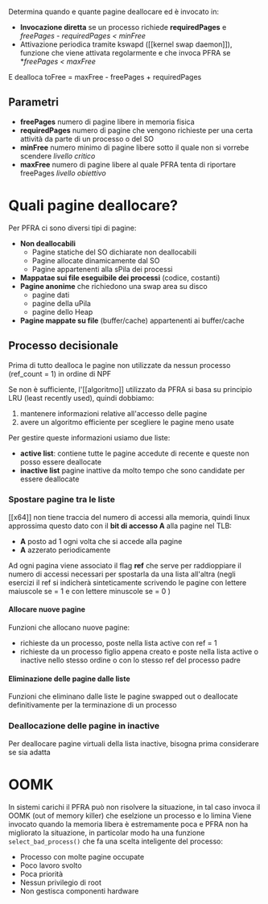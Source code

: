 Determina quando e quante pagine deallocare ed è invocato in:

- **Invocazione diretta** se un processo richiede **requiredPages** e
	*freePages - requiredPages < minFree*
- Attivazione periodica tramite kswapd ([[kernel swap daemon]]), funzione che viene attivata regolarmente e che invoca PFRA se **freePages < maxFree*


E dealloca toFree = maxFree - freePages + requiredPages

## Parametri
- **freePages** numero di pagine libere in memoria fisica
- **requiredPages** numero di pagine che vengono richieste per una certa attività da parte di un processo o del SO
- **minFree** numero minimo di pagine libere sotto il quale non si vorrebe scendere *livello critico*
- **maxFree** numero di pagine libere al quale PFRA tenta di riportare freePages *livello obiettivo*


# Quali pagine deallocare?

Per PFRA ci sono diversi tipi di pagine:

- **Non deallocabili** 
	- Pagine statiche del SO dichiarate non deallocabili
	- Pagine allocate dinamicamente dal SO
	- Pagine appartenenti alla sPila dei processi
- **Mappatae sui file eseguibile dei processi** (codice, costanti)
- **Pagine anonime** che richiedono una swap area su disco
	- pagine dati
	- pagine della uPila
	- pagine dello Heap
- **Pagine mappate su file** (buffer/cache) appartenenti ai buffer/cache

## Processo decisionale
Prima di tutto dealloca le pagine non utilizzate da nessun processo (ref_count = 1) in ordine di NPF

Se non è sufficiente, l'[[algoritmo]] utilizzato da PFRA si basa su principio LRU (least recently used), quindi dobbiamo:
1. mantenere informazioni relative all'accesso delle pagine
2. avere un algoritmo efficiente per scegliere le pagine meno usate

Per gestire queste informazioni usiamo due liste:
- **active list**: contiene tutte le pagine accedute di recente e queste non posso essere deallocate
- **inactive list** pagine inattive da molto tempo che sono candidate per essere deallocate

### Spostare pagine tra le liste


[[x64]] non tiene traccia del numero di accessi alla memoria, quindi linux approssima questo dato con il **bit di accesso A** alla pagine nel TLB:
- **A** posto ad 1 ogni volta che si accede alla pagine
- **A** azzerato periodicamente

Ad ogni pagina viene associato il flag **ref** che serve per raddioppiare il numero di accessi necessari per spostarla da una lista all'altra (negli esercizi il ref si indicherà sinteticamente scrivendo le pagine con lettere maiuscole se = 1 e con lettere minuscole se = 0 )







#### Allocare nuove pagine
Funzioni che allocano nuove pagine:
- richieste da un processo, poste nella lista active con ref = 1
- richieste da un processo figlio appena creato e poste nella lista active o inactive nello stesso ordine o con lo stesso ref del processo padre

#### Eliminazione delle pagine dalle liste
Funzioni che eliminano dalle liste le pagine swapped out o deallocate definitivamente per la terminazione di un processo

### Deallocazione delle pagine in inactive

Per deallocare pagine virtuali della lista inactive, bisogna prima considerare se sia adatta


# OOMK
In sistemi carichi il PFRA può non risolvere la situazione, in tal caso invoca il OOMK (out of memory killer) che eselzione un processo e lo limina
Viene invocato quando la memoria libera è estremamente poca e PFRA non ha migliorato la situazione, in particolar modo ha una funzione `select_bad_process()` che fa una scelta inteligente del processo:
- Processo con molte pagine occupate
- Poco lavoro svolto
- Poca priorità
- Nessun privilegio di root
- Non gestisca componenti hardware